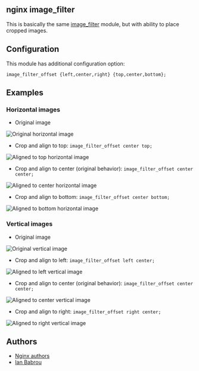 nginx image_filter
-----

This is basically the same [image_filter](ngx_http_image_filter_module) module, but with ability to place cropped images.

## Configuration

This module has additional configuration option:

```
image_filter_offset {left,center,right} {top,center,bottom};
```

## Examples

### Horizontal images

* Original image

![Original horizontal image](https://github.com/bobrik/nginx_image_filter/raw/master/examples/horizontal-original.png "Original horizontal image")

* Crop and align to top: `image_filter_offset center top;`

![Aligned to top horizontal image](https://github.com/bobrik/nginx_image_filter/raw/master/examples/horizontal-top.png "Aligned to top horizontal image")

* Crop and align to center (original behavior): `image_filter_offset center center;`

![Aligned to center horizontal image](https://github.com/bobrik/nginx_image_filter/raw/master/examples/horizontal-center.png "Aligned to center horizontal image")

* Crop and align to bottom: `image_filter_offset center bottom;`

![Aligned to bottom horizontal image](https://github.com/bobrik/nginx_image_filter/raw/master/examples/horizontal-bottom.png "Aligned to bottom horizontal image")

### Vertical images

* Original image

![Original vertical image](https://github.com/bobrik/nginx_image_filter/raw/master/examples/vertical-original.png "Original vertical image")

* Crop and align to left: `image_filter_offset left center;`

![Aligned to left vertical image](https://github.com/bobrik/nginx_image_filter/raw/master/examples/vertical-left.png "Aligned to left vertical image")

* Crop and align to center (original behavior): `image_filter_offset center center;`

![Aligned to center vertical image](https://github.com/bobrik/nginx_image_filter/raw/master/examples/vertical-center.png "Aligned to center vertical image")

* Crop and align to right: `image_filter_offset right center;`

![Aligned to right vertical image](https://github.com/bobrik/nginx_image_filter/raw/master/examples/vertical-right.png "Aligned to right vertical image")

## Authors

* [Nginx authors](http://nginx.org/)
* [Ian Babrou](https://github.com/bobrik)
